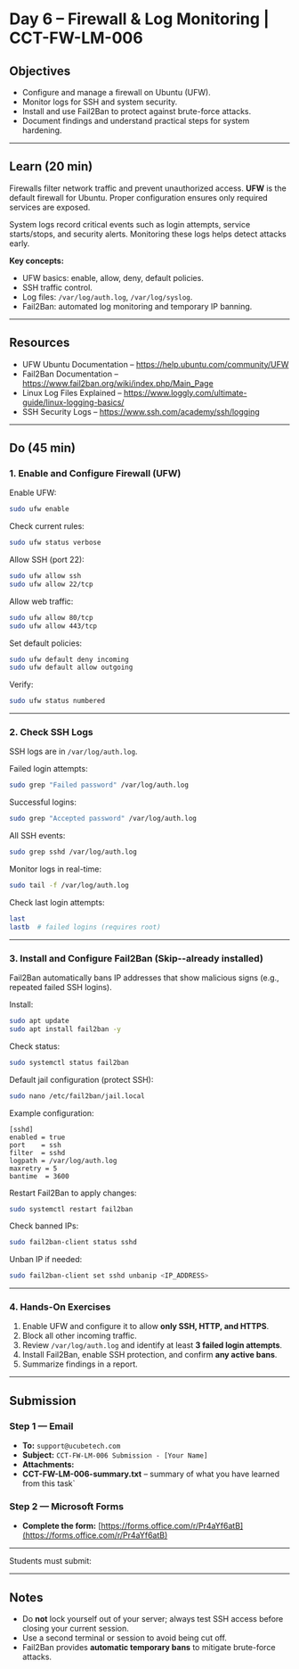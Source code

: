 # Day 6 – Firewall & Log Monitoring | CCT-FW-LM-006

## Objectives
- Configure and manage a firewall on Ubuntu (UFW).  
- Monitor logs for SSH and system security.  
- Install and use Fail2Ban to protect against brute-force attacks.  
- Document findings and understand practical steps for system hardening.

---

## Learn (20 min)

Firewalls filter network traffic and prevent unauthorized access. **UFW** is the default firewall for Ubuntu. Proper configuration ensures only required services are exposed.  

System logs record critical events such as login attempts, service starts/stops, and security alerts. Monitoring these logs helps detect attacks early.  

**Key concepts:**
- UFW basics: enable, allow, deny, default policies.  
- SSH traffic control.  
- Log files: `/var/log/auth.log`, `/var/log/syslog`.  
- Fail2Ban: automated log monitoring and temporary IP banning.  

---

## Resources
- UFW Ubuntu Documentation – https://help.ubuntu.com/community/UFW  
- Fail2Ban Documentation – https://www.fail2ban.org/wiki/index.php/Main_Page  
- Linux Log Files Explained – https://www.loggly.com/ultimate-guide/linux-logging-basics/  
- SSH Security Logs – https://www.ssh.com/academy/ssh/logging  

---

## Do (45 min)

### 1. Enable and Configure Firewall (UFW)

Enable UFW:
```bash
sudo ufw enable
```

Check current rules:
```bash
sudo ufw status verbose
```

Allow SSH (port 22):
```bash
sudo ufw allow ssh
sudo ufw allow 22/tcp
```

Allow web traffic:
```bash
sudo ufw allow 80/tcp
sudo ufw allow 443/tcp
```

Set default policies:
```bash
sudo ufw default deny incoming
sudo ufw default allow outgoing
```

Verify:
```bash
sudo ufw status numbered
```

---

### 2. Check SSH Logs

SSH logs are in `/var/log/auth.log`.

Failed login attempts:
```bash
sudo grep "Failed password" /var/log/auth.log
```

Successful logins:
```bash
sudo grep "Accepted password" /var/log/auth.log
```

All SSH events:
```bash
sudo grep sshd /var/log/auth.log
```

Monitor logs in real-time:
```bash
sudo tail -f /var/log/auth.log
```

Check last login attempts:
```bash
last
lastb  # failed logins (requires root)
```

---

### 3. Install and Configure Fail2Ban (Skip--already installed)

Fail2Ban automatically bans IP addresses that show malicious signs (e.g., repeated failed SSH logins).

Install:
```bash
sudo apt update
sudo apt install fail2ban -y
```

Check status:
```bash
sudo systemctl status fail2ban
```

Default jail configuration (protect SSH):
```bash
sudo nano /etc/fail2ban/jail.local
```
Example configuration:
```
[sshd]
enabled = true
port    = ssh
filter  = sshd
logpath = /var/log/auth.log
maxretry = 5
bantime  = 3600
```

Restart Fail2Ban to apply changes:
```bash
sudo systemctl restart fail2ban
```

Check banned IPs:
```bash
sudo fail2ban-client status sshd
```

Unban IP if needed:
```bash
sudo fail2ban-client set sshd unbanip <IP_ADDRESS>
```

---

### 4. Hands-On Exercises

1. Enable UFW and configure it to allow **only SSH, HTTP, and HTTPS**.  
2. Block all other incoming traffic.  
3. Review `/var/log/auth.log` and identify at least **3 failed login attempts**.  
4. Install Fail2Ban, enable SSH protection, and confirm **any active bans**.  
5. Summarize findings in a report.

---

## Submission

### Step 1 — Email
- **To:** `support@ucubetech.com`  
- **Subject:** `CCT-FW-LM-006 Submission - [Your Name]`  
- **Attachments:**  
- **CCT-FW-LM-006-summary.txt** – summary of what you have learned from this task`  


### Step 2 — Microsoft Forms
- **Complete the form:** [https://forms.office.com/r/Pr4aYf6atB](https://forms.office.com/r/Pr4aYf6atB)
---

Students must submit:


---

## Notes

- Do **not** lock yourself out of your server; always test SSH access before closing your current session.  
- Use a second terminal or session to avoid being cut off.  
- Fail2Ban provides **automatic temporary bans** to mitigate brute-force attacks.  

